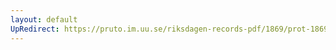 ```yaml
---
layout: default
UpRedirect: https://pruto.im.uu.se/riksdagen-records-pdf/1869/prot-1869--fk--227/prot-1869--fk--227_065.pdf
---
```

